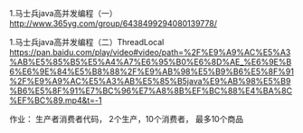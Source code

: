 1.马士兵java高并发编程（一）
http://www.365yg.com/group/6438499294080139778/

1.马士兵java高并发编程（二）ThreadLocal
https://pan.baidu.com/play/video#video/path=%2F%E9%A9%AC%E5%A3%AB%E5%85%B5%E5%A4%A7%E6%95%B0%E6%8D%AE_%E6%9E%B6%E6%9E%84%E5%B8%88%2F%E9%AB%98%E5%B9%B6%E5%8F%91%2F%E9%A9%AC%E5%A3%AB%E5%85%B5java%E9%AB%98%E5%B9%B6%E5%8F%91%E7%BC%96%E7%A8%8B%EF%BC%88%E4%BA%8C%EF%BC%89.mp4&t=-1


作业： 
生产者消费者代码， 2个生产，10个消费者， 最多10个商品
